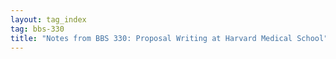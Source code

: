 ```yaml
---
layout: tag_index
tag: bbs-330
title: "Notes from BBS 330: Proposal Writing at Harvard Medical School"
---
```



